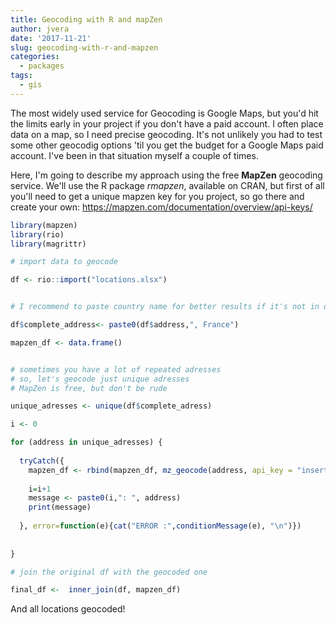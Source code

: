 ```yaml
---
title: Geocoding with R and mapZen
author: jvera
date: '2017-11-21'
slug: geocoding-with-r-and-mapzen
categories:
  - packages
tags:
  - gis
---
```


The most widely used service for Geocoding is Google Maps, but you'd hit the limits early in your project if you don't have a paid account. I often place data on a map, so I need precise geocoding.
It's not unlikely you had to test some other geocodig options 'til you get the budget for a Google Maps paid account. I've been in that situation myself a couple of times.

Here, I'm going to describe my approach using the free **MapZen** geocoding service.  We'll use the R package *rmapzen*, available on CRAN, but first of all you'll need to get a unique mapzen key for you project, so go there and create your own: https://mapzen.com/documentation/overview/api-keys/

```r
library(mapzen)
library(rio)
library(magrittr)

# import data to geocode

df <- rio::import("locations.xlsx") 


# I recommend to paste country name for better results if it's not in data

df$complete_address<- paste0(df$address,", France")

mapzen_df <- data.frame()


# sometimes you have a lot of repeated adresses
# so, let's geocode just unique adresses
# MapZen is free, but don't be rude

unique_adresses <- unique(df$complete_adress)

i <- 0

for (address in unique_adresses) {
  
  tryCatch({
    mapzen_df <- rbind(mapzen_df, mz_geocode(address, api_key = "insert_your_mapzen_key_here" ))
    
    i=i+1
    message <- paste0(i,": ", address)
    print(message)
    
  }, error=function(e){cat("ERROR :",conditionMessage(e), "\n")})
   
  
}

# join the original df with the geocoded one

final_df <-  inner_join(df, mapzen_df)

```

And all locations geocoded!
